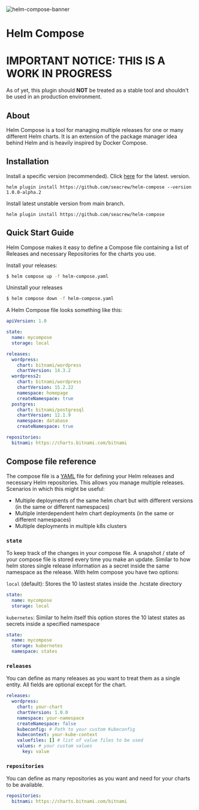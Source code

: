 ![helm-compose-banner](https://user-images.githubusercontent.com/18513179/212496531-1d166236-ed88-411d-8403-ad1f94d28846.png)
# Helm Compose

# IMPORTANT NOTICE: THIS IS A WORK IN PROGRESS
As of yet, this plugin should __NOT__ be treated as a stable tool and shouldn't be used in an production environment.

## About
Helm Compose is a tool for managing multiple releases for one or many different Helm charts. It is an extension of the package manager idea behind Helm and is heavily inspired by Docker Compose.

## Installation
Install a specific version (recommended). Click [here](https://github.com/seacrew/helm-compose/releases/latest) for the latest. version.
```
helm plugin install https://github.com/seacrew/helm-compose --version 1.0.0-alpha.2
```

Install latest unstable version from main branch.
```
helm plugin install https://github.com/seacrew/helm-compose
```

## Quick Start Guide
Helm Compose makes it easy to define a Compose file containing a list of Releases and necessary Repositories for the charts you use.

Install your releases: 
```bash
$ helm compose up -f helm-compose.yaml
```

Uninstall your releases
```bash
$ helm compose down -f helm-compose.yaml
```

A Helm Compose file looks something like this:

```yaml
apiVersion: 1.0

state:
  name: mycompose
  storage: local

releases:
  wordpress:
    chart: bitnami/wordpress
    chartVersion: 14.3.2
  wordpress2:
    chart: bitnami/wordpress
    chartVersion: 15.2.22
    namespace: homepage
    createNamespace: true
  postgres:
    chart: bitnami/postgresql
    chartVersion: 12.1.9
    namespace: database
    createNamespace: true

repositories:
  bitnami: https://charts.bitnami.com/bitnami
```

## Compose file reference
The compose file is a [YAML](https://yaml.org/) file for defining your Helm releases and necessary Helm repositories. This allows you manage multiple releases. Scenarios in which this might be useful:
  - Multiple deployments of the same helm chart but with different versions (in the same or different namespaces)
  - Multiple interdependent helm chart deployments (in the same or different namespaces)
  - Multiple deployments in multiple k8s clusters

### `state`
To keep track of the changes in your compose file. A snapshot / state of your compose file is stored every time you make an update. Similar to how helm stores single release information as a secret inside the same namespace as the release. With helm compose you have two options: 

`local` (default): Stores the 10 lastest states inside the .hcstate directory
```yaml
state:
  name: mycompose
  storage: local
```

`kubernetes`: Similar to helm itself this option stores the 10 latest states as secrets inside a specified namespace
```yaml
state:
  name: mycompose
  storage: kubernetes
  namespace: states
```

### `releases`
You can define as many releases as you want to treat them as a single entity. All fields are optional except for the chart.
```yaml
releases:
  wordpress:
    chart: your-chart
    chartVersion: 1.0.0
    namespace: your-namespace
    createNamespace: false
    kubeconfig: # Path to your custom Kubeconfig
    kubecontext: your-kube-context
    valuefiles: [] # list of value files to be used
    values: # your custom values
      key: value
```

### `repositories`
You can define as many repositories as you want and need for your charts to be available.

```yaml
repositories:
  bitnami: https://charts.bitnami.com/bitnami
```